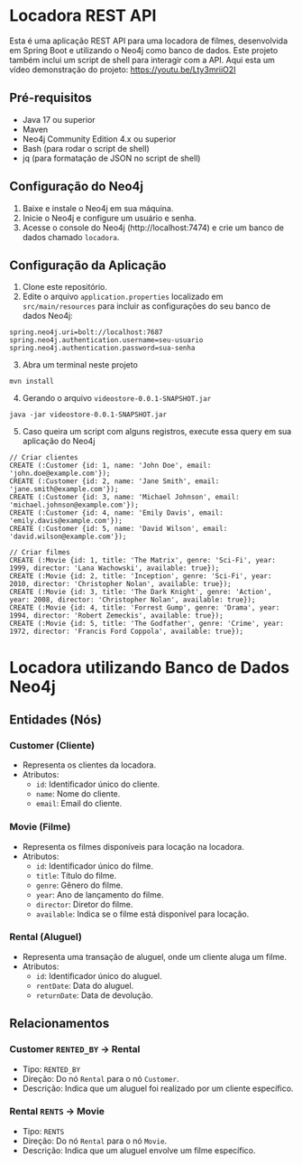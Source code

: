 # Locadora REST API

Esta é uma aplicação REST API para uma locadora de filmes, desenvolvida em Spring Boot e utilizando o Neo4j como banco de dados. Este projeto também inclui um script de shell para interagir com a API.
Aqui esta um vídeo demonstração do projeto: https://youtu.be/Lty3mriiO2I

## Pré-requisitos

- Java 17 ou superior
- Maven
- Neo4j Community Edition 4.x ou superior
- Bash (para rodar o script de shell)
- jq (para formatação de JSON no script de shell)

## Configuração do Neo4j

1. Baixe e instale o Neo4j em sua máquina.
2. Inicie o Neo4j e configure um usuário e senha.
3. Acesse o console do Neo4j (http://localhost:7474) e crie um banco de dados chamado `locadora`.

## Configuração da Aplicação

1. Clone este repositório.
2. Edite o arquivo `application.properties` localizado em `src/main/resources` para incluir as configurações do seu banco de dados Neo4j:

```properties
spring.neo4j.uri=bolt://localhost:7687
spring.neo4j.authentication.username=seu-usuario
spring.neo4j.authentication.password=sua-senha
```
3. Abra um terminal neste projeto
```properties
mvn install
````
4. Gerando o arquivo `videostore-0.0.1-SNAPSHOT.jar`
```properties
java -jar videostore-0.0.1-SNAPSHOT.jar
```
5. Caso queira um script com alguns registros, execute essa query em sua aplicação do Neo4j
```properties
// Criar clientes
CREATE (:Customer {id: 1, name: 'John Doe', email: 'john.doe@example.com'});
CREATE (:Customer {id: 2, name: 'Jane Smith', email: 'jane.smith@example.com'});
CREATE (:Customer {id: 3, name: 'Michael Johnson', email: 'michael.johnson@example.com'});
CREATE (:Customer {id: 4, name: 'Emily Davis', email: 'emily.davis@example.com'});
CREATE (:Customer {id: 5, name: 'David Wilson', email: 'david.wilson@example.com'});

// Criar filmes
CREATE (:Movie {id: 1, title: 'The Matrix', genre: 'Sci-Fi', year: 1999, director: 'Lana Wachowski', available: true});
CREATE (:Movie {id: 2, title: 'Inception', genre: 'Sci-Fi', year: 2010, director: 'Christopher Nolan', available: true});
CREATE (:Movie {id: 3, title: 'The Dark Knight', genre: 'Action', year: 2008, director: 'Christopher Nolan', available: true});
CREATE (:Movie {id: 4, title: 'Forrest Gump', genre: 'Drama', year: 1994, director: 'Robert Zemeckis', available: true});
CREATE (:Movie {id: 5, title: 'The Godfather', genre: 'Crime', year: 1972, director: 'Francis Ford Coppola', available: true});
```

# Locadora utilizando Banco de Dados Neo4j

## Entidades (Nós)

### Customer (Cliente)
- Representa os clientes da locadora.
- Atributos:
  - `id`: Identificador único do cliente.
  - `name`: Nome do cliente.
  - `email`: Email do cliente.

### Movie (Filme)
- Representa os filmes disponíveis para locação na locadora.
- Atributos:
  - `id`: Identificador único do filme.
  - `title`: Título do filme.
  - `genre`: Gênero do filme.
  - `year`: Ano de lançamento do filme.
  - `director`: Diretor do filme.
  - `available`: Indica se o filme está disponível para locação.

### Rental (Aluguel)
- Representa uma transação de aluguel, onde um cliente aluga um filme.
- Atributos:
  - `id`: Identificador único do aluguel.
  - `rentDate`: Data do aluguel.
  - `returnDate`: Data de devolução.

## Relacionamentos

### Customer `RENTED_BY` -> Rental
- Tipo: `RENTED_BY`
- Direção: Do nó `Rental` para o nó `Customer`.
- Descrição: Indica que um aluguel foi realizado por um cliente específico.

### Rental `RENTS` -> Movie
- Tipo: `RENTS`
- Direção: Do nó `Rental` para o nó `Movie`.
- Descrição: Indica que um aluguel envolve um filme específico.
